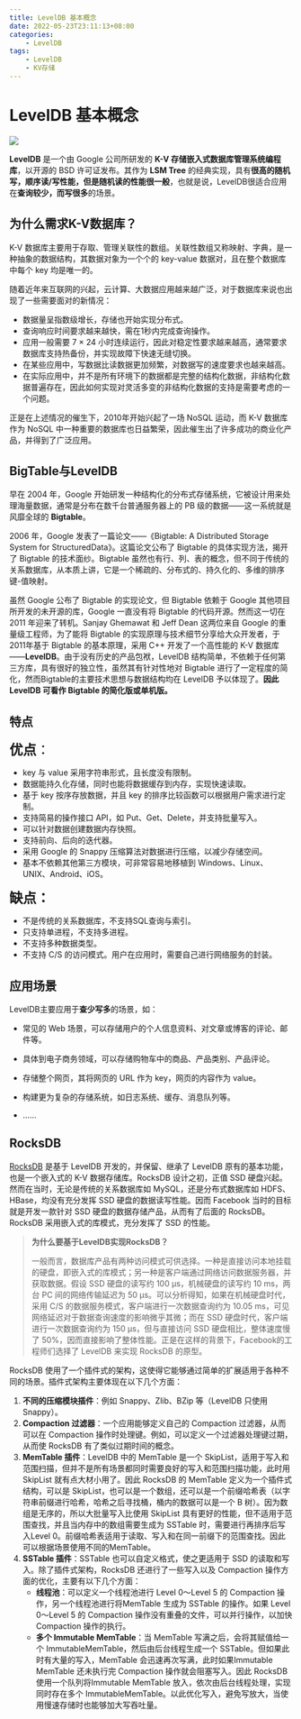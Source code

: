 ```yaml
---
title: LevelDB 基本概念
date: 2022-05-23T23:11:13+08:00
categories:
    - LevelDB
tags:
    - LevelDB
    - KV存储
---
```


# LevelDB 基本概念

  ![](http://img.orekilee.top//imgbed/leveldb/leveldb11.png)

**LevelDB** 是一个由 Google 公司所研发的 **K-V 存储嵌入式数据库管理系统编程库**，以开源的 BSD 许可证发布。其作为 **LSM Tree** 的经典实现，具有**很高的随机写，顺序读/写性能，但是随机读的性能很一般**，也就是说，LevelDB很适合应用在**查询较少，而写很多**的场景。

  

  ## 为什么需求K-V数据库？

K-V 数据库主要用于存取、管理关联性的数组。关联性数组又称映射、字典，是一种抽象的数据结构，其数据对象为一个个的 key-value 数据对，且在整个数据库中每个 key 均是唯一的。

随着近年来互联网的兴起，云计算、大数据应用越来越广泛，对于数据库来说也出现了一些需要面对的新情况：

  - 数据量呈指数级增长，存储也开始实现分布式。
  - 查询响应时间要求越来越快，需在1秒内完成查询操作。
  - 应用一般需要 7 × 24 小时连续运行，因此对稳定性要求越来越高，通常要求数据库支持热备份，并实现故障下快速无缝切换。
  - 在某些应用中，写数据比读数据更加频繁，对数据写的速度要求也越来越高。
  - 在实际应用中，并不是所有环境下的数据都是完整的结构化数据，非结构化数据普遍存在，因此如何实现对灵活多变的非结构化数据的支持是需要考虑的一个问题。

正是在上述情况的催生下，2010年开始兴起了一场 NoSQL 运动，而 K-V 数据库作为 NoSQL 中一种重要的数据库也日益繁荣，因此催生出了许多成功的商业化产品，并得到了广泛应用。

  

  ## BigTable与LevelDB

早在 2004 年，Google 开始研发一种结构化的分布式存储系统，它被设计用来处理海量数据，通常是分布在数千台普通服务器上的 PB 级的数据——这一系统就是风靡全球的 **Bigtable**。

2006 年，Google 发表了一篇论文——《Bigtable: A Distributed Storage System for StructuredData》。这篇论文公布了 Bigtable 的具体实现方法，揭开了 Bigtable 的技术面纱。Bigtable 虽然也有行、列、表的概念，但不同于传统的关系数据库，从本质上讲，它是一个稀疏的、分布式的、持久化的、多维的排序键-值映射。

虽然 Google 公布了 Bigtable 的实现论文，但 Bigtable 依赖于 Google 其他项目所开发的未开源的库，Google 一直没有将 Bigtable 的代码开源。然而这一切在 2011 年迎来了转机。Sanjay Ghemawat 和 Jeff Dean 这两位来自 Google 的重量级工程师，为了能将 Bigtable 的实现原理与技术细节分享给大众开发者，于2011年基于 Bigtable 的基本原理，采用 C++ 开发了一个高性能的 K-V 数据库——**LevelDB**。由于没有历史的产品包袱，LevelDB 结构简单，不依赖于任何第三方库，具有很好的独立性，虽然其有针对性地对 Bigtable 进行了一定程度的简化，然而Bigtable的主要技术思想与数据结构均在 LevelDB 予以体现了。**因此 LevelDB 可看作 Bigtable 的简化版或单机版。**

  

  ## 特点

  <font size=5>**优点**：</font>

  - key 与 value 采用字符串形式，且长度没有限制。
  - 数据能持久化存储，同时也能将数据缓存到内存，实现快速读取。
  - 基于 key 按序存放数据，并且 key 的排序比较函数可以根据用户需求进行定制。
  - 支持简易的操作接口 API，如 Put、Get、Delete，并支持批量写入。
  - 可以针对数据创建数据内存快照。
  - 支持前向、后向的迭代器。
  - 采用 Google 的 Snappy 压缩算法对数据进行压缩，以减少存储空间。
  - 基本不依赖其他第三方模块，可非常容易地移植到 Windows、Linux、UNIX、Android、iOS。

  

  <font size=5>**缺点：**</font>

  - 不是传统的关系数据库，不支持SQL查询与索引。
  - 只支持单进程，不支持多进程。
  - 不支持多种数据类型。
  - 不支持 C/S 的访问模式。用户在应用时，需要自己进行网络服务的封装。

  

  ## 应用场景

  LevelDB主要应用于**查少写多**的场景，如：

  - 常见的 Web 场景，可以存储用户的个人信息资料、对文章或博客的评论、邮件等。

  - 具体到电子商务领域，可以存储购物车中的商品、产品类别、产品评论。

  - 存储整个网页，其将网页的 URL 作为 key，网页的内容作为 value。

  - 构建更为复杂的存储系统，如日志系统、缓存、消息队列等。

  - ……

    

  ## RocksDB

[RocksDB](https://github.com/facebook/rocksdb) 是基于 LevelDB 开发的，并保留、继承了 LevelDB 原有的基本功能，也是一个嵌入式的 K-V 数据存储库。RocksDB 设计之初，正值 SSD 硬盘兴起。然而在当时，无论是传统的关系数据库如 MySQL，还是分布式数据库如 HDFS、HBase，均没有充分发挥 SSD 硬盘的数据读写性能。因而 Facebook 当时的目标就是开发一款针对 SSD 硬盘的数据存储产品，从而有了后面的 RocksDB。RocksDB 采用嵌入式的库模式，充分发挥了 SSD 的性能。

  > **为什么要基于LevelDB实现RocksDB？**
  >
  > 一般而言，数据库产品有两种访问模式可供选择。一种是直接访问本地挂载的硬盘，即嵌入式的库模式；另一种是客户端通过网络访问数据服务器，并获取数据。假设 SSD 硬盘的读写约 100 μs，机械硬盘的读写约 10 ms，两台 PC 间的网络传输延迟为 50 μs。可以分析得知，如果在机械硬盘时代，采用 C/S 的数据服务模式，客户端进行一次数据查询约为 10.05 ms，可见网络延迟对于数据查询速度的影响微乎其微；而在 SSD 硬盘时代，客户端进行一次数据查询约为 150 μs，但与直接访问 SSD 硬盘相比，整体速度慢了 50%，因而直接影响了整体性能。正是在这样的背景下，Facebook的工程师们选择了 LevelDB 来实现 RocksDB 的原型。

RocksDB 使用了一个插件式的架构，这使得它能够通过简单的扩展适用于各种不同的场景。插件式架构主要体现在以下几个方面：

1. **不同的压缩模块插件**：例如 Snappy、Zlib、BZip 等（LevelDB 只使用 Snappy）。
2. **Compaction 过滤器**：一个应用能够定义自己的 Compaction 过滤器，从而可以在 Compaction 操作时处理键。例如，可以定义一个过滤器处理键过期，从而使 RocksDB 有了类似过期时间的概念。
3. **MemTable 插件**：LevelDB 中的 MemTable 是一个 SkipList，适用于写入和范围扫描，但并不是所有场景都同时需要良好的写入和范围扫描功能，此时用 SkipList 就有点大材小用了。因此 RocksDB 的 MemTable 定义为一个插件式结构，可以是 SkipList，也可以是一个数组，还可以是一个前缀哈希表（以字符串前缀进行哈希，哈希之后寻找桶，桶内的数据可以是一个 B 树）。因为数组是无序的，所以大批量写入比使用 SkipList 具有更好的性能，但不适用于范围查找，并且当内存中的数组需要生成为 SSTable 时，需要进行再排序后写入Level 0。前缀哈希表适用于读取、写入和在同一前缀下的范围查找。因此可以根据场景使用不同的MemTable。
4. **SSTable 插件**：SSTable 也可以自定义格式，使之更适用于 SSD 的读取和写入。除了插件式架构，RocksDB 还进行了一些写入以及 Compaction 操作方面的优化，主要有以下几个方面：
   - **线程池**：可以定义一个线程池进行 Level 0～Level 5 的 Compaction 操作，另一个线程池进行将MemTable 生成为 SSTable 的操作。如果 Level 0～Level 5 的 Compaction 操作没有重叠的文件，可以并行操作，以加快 Compaction 操作的执行。
   - **多个 Immutable MemTable**：当 MemTable 写满之后，会将其赋值给一个 ImmutableMemTable，然后由后台线程生成一个 SSTable。但如果此时有大量的写入，MemTable 会迅速再次写满，此时如果Immutable MemTable 还未执行完 Compaction 操作就会阻塞写入。因此 RocksDB 使用一个队列将Immutable MemTable 放入，依次由后台线程处理，实现同时存在多个 ImmutableMemTable。以此优化写入，避免写放大，当使用慢速存储时也能够加大写吞吐量。